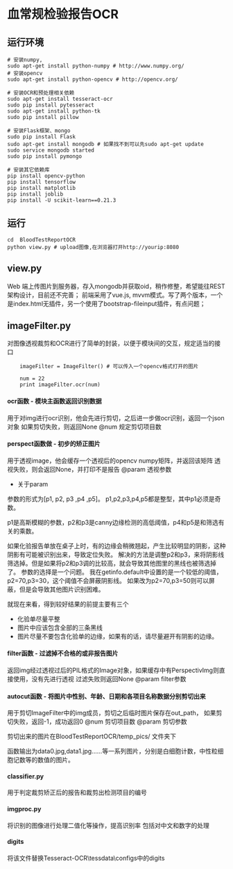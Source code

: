 
# 血常规检验报告OCR



## 运行环境

```
# 安装numpy,
sudo apt-get install python-numpy # http://www.numpy.org/
# 安装opencv
sudo apt-get install python-opencv # http://opencv.org/

# 安装OCR和预处理相关依赖
sudo apt-get install tesseract-ocr
sudo pip install pytesseract
sudo apt-get install python-tk
sudo pip install pillow

# 安装Flask框架、mongo
sudo pip install Flask
sudo apt-get install mongodb # 如果找不到可以先sudo apt-get update
sudo service mongodb started
sudo pip install pymongo

# 安装其它依赖库
pip install opencv-python
pip install tensorflow
pip install matplotlib
pip install joblib
pip install -U scikit-learn==0.21.3
```







## 运行

```
cd  BloodTestReportOCR
python view.py # upload图像,在浏览器打开http://yourip:8080

```

## view.py 

Web 端上传图片到服务器，存入mongodb并获取oid，稍作修整，希望能往REST架构设计，目前还不完善；
前端采用了vue.js, mvvm模式。写了两个版本，一个是index.html无插件，另一个使用了bootstrap-fileinput插件，有点问题；

## imageFilter.py
对图像透视裁剪和OCR进行了简单的封装，以便于模块间的交互，规定适当的接口
```    
    imageFilter = ImageFilter() # 可以传入一个opencv格式打开的图片
   
    num = 22
    print imageFilter.ocr(num)
```

#### ocr函数 - 模块主函数返回识别数据

用于对img进行ocr识别，他会先进行剪切，之后进一步做ocr识别，返回一个json对象
如果剪切失败，则返回None
@num 规定剪切项目数

#### perspect函数做 - 初步的矫正图片

用于透视image，他会缓存一个透视后的opencv numpy矩阵，并返回该矩阵
透视失败，则会返回None，并打印不是报告
@param 透视参数

* 关于param

参数的形式为[p1, p2, p3 ,p4 ,p5]。
p1,p2,p3,p4,p5都是整型，其中p1必须是奇数。

p1是高斯模糊的参数，p2和p3是canny边缘检测的高低阈值，p4和p5是和筛选有关的乘数。

如果化验报告单放在桌子上时，有的边缘会稍微翘起，产生比较明显的阴影，这种阴影有可能被识别出来，导致定位失败。
解决的方法是调整p2和p3，来将阴影线筛选掉。但是如果将p2和p3调的比较高，就会导致其他图里的黑线也被筛选掉了。
参数的选择是一个问题。
我在getinfo.default中设置的是一个较低的阈值，p2=70,p3=30，这个阈值不会屏蔽阴影线。
如果改为p2=70,p3=50则可以屏蔽，但是会导致其他图片识别困难。

就现在来看，得到较好结果的前提主要有三个
 - 化验单尽量平整
 - 图片中应该包含全部的三条黑线
 - 图片尽量不要包含化验单的边缘，如果有的话，请尽量避开有阴影的边缘。

#### filter函数 - 过滤掉不合格的或非报告图片

返回img经过透视过后的PIL格式的Image对象，如果缓存中有PerspectivImg则直接使用，没有先进行透视
过滤失败则返回None
@param filter参数


#### autocut函数 - 将图片中性别、年龄、日期和各项目名称数据分别剪切出来

用于剪切ImageFilter中的img成员，剪切之后临时图片保存在out_path，
如果剪切失败，返回-1，成功返回0
 @num 剪切项目数
 @param 剪切参数
 
剪切出来的图片在BloodTestReportOCR/temp_pics/ 文件夹下

函数输出为data0.jpg,data1.jpg......等一系列图片，分别是白细胞计数，中性粒细胞记数等的数值的图片。

#### classifier.py

用于判定裁剪矫正后的报告和裁剪出检测项目的编号

#### imgproc.py 
将识别的图像进行处理二值化等操作，提高识别率
包括对中文和数字的处理

#### digits
将该文件替换Tesseract-OCR\tessdata\configs中的digits
